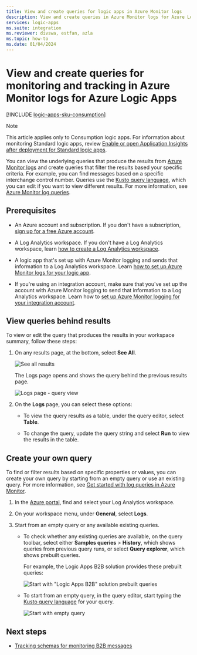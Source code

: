 ```yaml
---
title: View and create queries for logic apps in Azure Monitor logs
description: View and create queries in Azure Monitor logs for Azure Logic Apps.
services: logic-apps
ms.suite: integration
ms.reviewer: divswa, estfan, azla
ms.topic: how-to
ms.date: 01/04/2024
---
```


# View and create queries for monitoring and tracking in Azure Monitor logs for Azure Logic Apps

[!INCLUDE [logic-apps-sku-consumption](~/reusable-content/ce-skilling/azure/includes/logic-apps-sku-consumption.md)]

> [!NOTE]
> This article applies only to Consumption logic apps. For information about monitoring Standard logic apps, review 
> [Enable or open Application Insights after deployment for Standard logic apps](create-single-tenant-workflows-azure-portal.md#enable-open-application-insights).

You can view the underlying queries that produce the results from [Azure Monitor logs](/azure/azure-monitor/logs/log-query-overview) and create queries that filter the results based your specific criteria. For example, you can find messages based on a specific interchange control number. Queries use the [Kusto query language](/azure/data-explorer/kusto/query/), which you can edit if you want to view different results. For more information, see [Azure Monitor log queries](/azure/data-explorer/kusto/query/).

## Prerequisites

* An Azure account and subscription. If you don't have a subscription, [sign up for a free Azure account](https://azure.microsoft.com/free/?WT.mc_id=A261C142F).

* A Log Analytics workspace. If you don't have a Log Analytics workspace, learn [how to create a Log Analytics workspace](/azure/azure-monitor/logs/quick-create-workspace).

* A logic app that's set up with Azure Monitor logging and sends that information to a Log Analytics workspace. Learn [how to set up Azure Monitor logs for your logic app](../logic-apps/monitor-logic-apps.md).

* If you're using an integration account, make sure that you've set up the account with Azure Monitor logging to send that information to a Log Analytics workspace. Learn how to [set up Azure Monitor logging for your integration account](../logic-apps/monitor-b2b-messages-log-analytics.md).

## View queries behind results

To view or edit the query that produces the results in your workspace summary, follow these steps:

1. On any results page, at the bottom, select **See All**.

   ![See all results](./media/create-monitoring-tracking-queries/logic-app-see-all.png)

   The Logs page opens and shows the query behind the previous results page.

   ![Logs page - query view](./media/create-monitoring-tracking-queries/view-query-behind-results.png)

1. On the **Logs** page, you can select these options:

   * To view the query results as a table, under the query editor, select **Table**.

   * To change the query, update the query string and select **Run** to view the results in the table.

## Create your own query

To find or filter results based on specific properties or values, you can create your own query by starting from an empty query or use an existing query. For more information, see [Get started with log queries in Azure Monitor](/azure/azure-monitor/logs/get-started-queries).

1. In the [Azure portal](https://portal.azure.com), find and select your Log Analytics workspace.

1. On your workspace menu, under **General**, select **Logs**.

1. Start from an empty query or any available existing queries.

   * To check whether any existing queries are available, on the query toolbar, select either **Samples queries** > **History**, which shows queries from previous query runs, or select **Query explorer**, which shows prebuilt queries.

     For example, the Logic Apps B2B solution provides these prebuilt queries:

     ![Start with "Logic Apps B2B" solution prebuilt queries](./media/create-monitoring-tracking-queries/b2b-prebuilt-queries.png)

   * To start from an empty query, in the query editor, start typing the [Kusto query language](/azure/data-explorer/kusto/query/) for your query.

     ![Start with empty query](./media/create-monitoring-tracking-queries/create-query-from-blank.png)

## Next steps

* [Tracking schemas for monitoring B2B messages](tracking-schemas-as2-x12-custom.md)